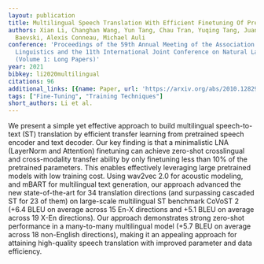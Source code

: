 ```yaml
---
layout: publication
title: Multilingual Speech Translation With Efficient Finetuning Of Pretrained Models
authors: Xian Li, Changhan Wang, Yun Tang, Chau Tran, Yuqing Tang, Juan Pino, Alexei
  Baevski, Alexis Conneau, Michael Auli
conference: 'Proceedings of the 59th Annual Meeting of the Association for Computational
  Linguistics and the 11th International Joint Conference on Natural Language Processing
  (Volume 1: Long Papers)'
year: 2021
bibkey: li2020multilingual
citations: 96
additional_links: [{name: Paper, url: 'https://arxiv.org/abs/2010.12829'}]
tags: ["Fine-Tuning", "Training Techniques"]
short_authors: Li et al.
---
```

We present a simple yet effective approach to build multilingual
speech-to-text (ST) translation by efficient transfer learning from pretrained
speech encoder and text decoder. Our key finding is that a minimalistic LNA
(LayerNorm and Attention) finetuning can achieve zero-shot crosslingual and
cross-modality transfer ability by only finetuning less than 10% of the
pretrained parameters. This enables effectively leveraging large pretrained
models with low training cost. Using wav2vec 2.0 for acoustic modeling, and
mBART for multilingual text generation, our approach advanced the new
state-of-the-art for 34 translation directions (and surpassing cascaded ST for
23 of them) on large-scale multilingual ST benchmark CoVoST 2 (+6.4 BLEU on
average across 15 En-X directions and +5.1 BLEU on average across 19 X-En
directions). Our approach demonstrates strong zero-shot performance in a
many-to-many multilingual model (+5.7 BLEU on average across 18 non-English
directions), making it an appealing approach for attaining high-quality speech
translation with improved parameter and data efficiency.